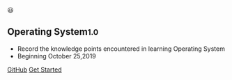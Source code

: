 <!-- _coverpage.md -->

😃

## Operating System<small>1.0</small>

<!-- > A magical documentation site generator. -->
<!-- > Now choose, so love. -->

- Record the knowledge points encountered in learning Operating System
- Beginning October 25,2019

<!-- Link -->
[GitHub](https://github.com/floatLig/OperatingSystem)
[Get Started](README.md)

<!-- background image -->
<!-- ![](_media/bg.png) -->

<!-- background color -->
<!-- ![color](#f0f0f0) -->